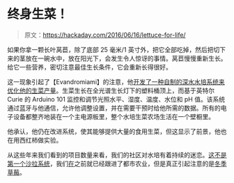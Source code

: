 # 终身生菜！

> 原文：<https://hackaday.com/2016/06/16/lettuce-for-life/>

如果你拿一颗长叶莴苣，除了底部 25 毫米/1 英寸外，把它全部吃掉，然后把切下来的茎放在一碗水中，放在阳光下，会发生令人惊讶的事情。莴苣慢慢重新生长。给它一些营养，密切注意最佳生长条件，它会重新长得很好。

这一现象引起了【Evandromiami】的注意，他[开发了一种自制的深水水培系统来优化他的生菜产量](http://www.instructables.com/id/Lettuce-for-Life-Arduino-101-Based-Automated-Contr/)。生菜生长在全光谱生长灯下的塑料桶顶上，而基于英特尔 Curie 的 Arduino 101 监控和调节光照水平、湿度、温度、水位和 pH 值。该系统通过蓝牙与他通信，允许他调整设置，并在需要干预时给他所需的数据。所有的电子设备都整齐地装在一个主电源板里，整个水培生菜农场生活在一个壁橱里。

他承认，他仍在改进系统，使其能够提供大量的食用生菜，但这显示了前景，他也在用西红柿做实验。

从这些年来我们看到的项目数量来看，我们的社区对水培有着持续的迷恋。[这不是第一个沙拉系统](http://hackaday.com/2011/09/16/grow-your-own-fresh-salad-year-round-with-this-cheap-hydroponic-setup/)，我们[在](http://hackaday.com/2015/04/21/these-builds-grow-food-in-cities/)之前就已经跟进了都市农业，但是真正引起注意的是[冬季草莓](http://hackaday.com/2012/02/08/hydroponic-strawberries-sweeten-up-winter-dolldrums/)。